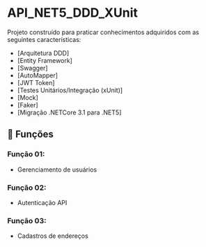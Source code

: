 # API_NET5_DDD_XUnit

Projeto construído para praticar conhecimentos adquiridos com as seguintes características:

- [Arquitetura DDD]
- [Entity Framework]
- [Swagger]
- [AutoMapper]
- [JWT Token]
- [Testes Unitários/Integração (xUnit)]
- [Mock]
- [Faker]
- [Migração .NETCore 3.1 para .NET5]

## 🔧 Funções

### Função 01:
- Gerenciamento de usuários

### Função 02:
- Autenticação API

### Função 03:
- Cadastros de endereços
